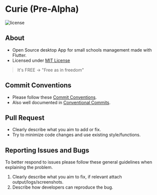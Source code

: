 # Curie (Pre-Alpha)

![license](https://img.shields.io/badge/license-MIT-blue.svg)

## About

- Open Source desktop App for small schools management made with Flutter.
- Licensed under [MIT License](https://opensource.org/licenses/MIT)

> It's FREE -> "Free as in freedom"

## Commit Conventions

- Please follow these [Commit Conventions](https://commitlint.js.org/#/concepts-commit-conventions).
- Also well documented in [Conventional Commits](https://www.conventionalcommits.org/en).

## Pull Request

- Clearly describe what you aim to add or fix.
- Try to minimize code changes and use existing style/functions.

## Reporting Issues and Bugs

To better respond to issues please follow these general guidelines when explaining the problem.

1. Clearly describe what you aim to fix, if relevant attach output/logs/screenshots.
2. Describe how developers can reproduce the bug.

